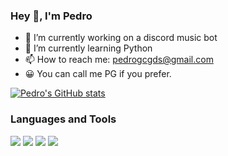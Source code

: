 ### Hey 👋, I'm Pedro


- 🔭 I’m currently working on a discord music bot
- 🌱 I’m currently learning Python
- 📫 How to reach me: pedrogcgds@gmail.com
- 😀  You can call me PG if you prefer.


[![Pedro's GitHub stats](https://github-readme-stats-git-masterrstaa-rickstaa.vercel.app/api?username=pedrogcg2)](https://github.com/anuraghazra/github-readme-stats)



### Languages and Tools
<div align="left">
<img src="https://img.shields.io/badge/Python-FFD43B?style=for-the-badge&logo=python&logoColor=blue" target="_blank" />
<img src="https://img.shields.io/badge/C%2B%2B-00599C?style=for-the-badge&logo=c%2B%2B&logoColor=white" target="_blank" />
<img src="https://img.shields.io/badge/manjaro-35BF5C?style=for-the-badge&logo=manjaro&logoColor=white" />
<img src="https://img.shields.io/badge/GIT-E44C30?style=for-the-badge&logo=git&logoColor=white" />

</div>
